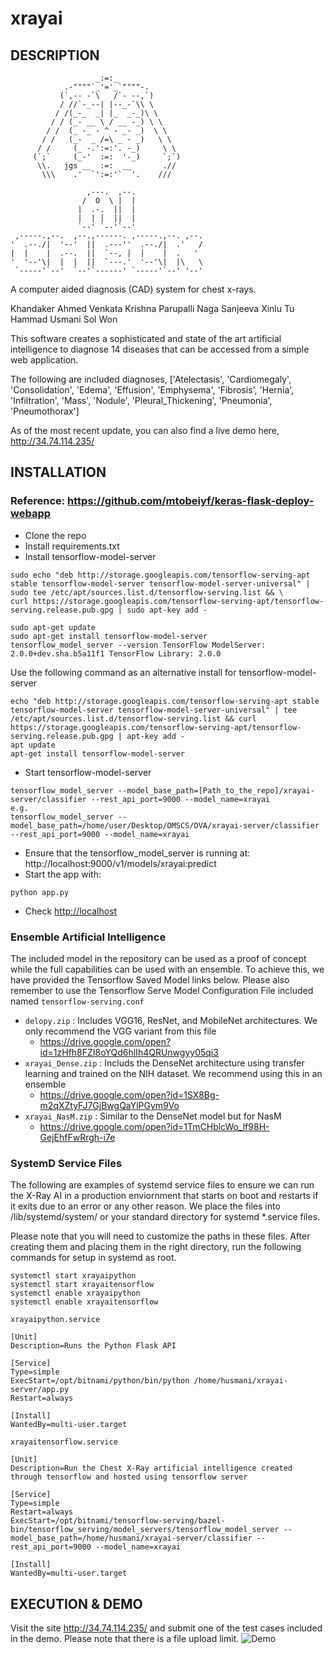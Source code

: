 # xrayai

## DESCRIPTION

                       _:=:_
                .-""""`_'='_`""""-.
               (`,-- -`\   /`- --,`)
               / //`-_--| |--_-`\\ \
              / /(_-_  _| |_  _-_)\ \
             / / (_- __ \ / __ -_) \ \
            / /  (_ -_ - ^ - _- _)  \ \
           / /   (_-  _ /=\ _ - _)   \ \
          / /     (_ -.':=:'. -_)     \ \
         (`;`     (_-'  :=:  '-_)     `;`)
          \\.   jgs __  :=:  __       .//
           \\\    .'  `':=:'`  '.    ///

                     ,---.  ,--. 
                    /  O  \ |  | 
                   |  .-.  ||  | 
                   |  | |  ||  | 
                   `--' `--'`--' 
     ,-----.,--.  ,--.,------. ,-----.,--. ,--. 
    '  .--./|  '--'  ||  .---''  .--./|  .'   / 
    |  |    |  .--.  ||  `--, |  |    |  .   '  
    '  '--'\|  |  |  ||  `---.'  '--'\|  |\   \ 
     `-----'`--'  `--'`------' `-----'`--' '--' 

A computer aided diagnosis (CAD) system for chest x-rays.

Khandaker Ahmed
Venkata Krishna Parupalli Naga Sanjeeva
Xinlu Tu
Hammad Usmani
Sol Won

This software creates a sophisticated and state of the art artificial intelligence to diagnose 14 diseases that can be accessed from a simple web application.

The following are included diagnoses,
['Atelectasis', 'Cardiomegaly', 'Consolidation', 'Edema', 'Effusion', 'Emphysema', 'Fibrosis', 'Hernia', 'Infiltration', 'Mass', 'Nodule', 'Pleural_Thickening', 'Pneumonia', 'Pneumothorax']

As of the most recent update, you can also find a live demo here, http://34.74.114.235/

## INSTALLATION

### Reference: https://github.com/mtobeiyf/keras-flask-deploy-webapp

- Clone the repo
- Install requirements.txt
- Install tensorflow-model-server
```
sudo echo "deb http://storage.googleapis.com/tensorflow-serving-apt stable tensorflow-model-server tensorflow-model-server-universal" | sudo tee /etc/apt/sources.list.d/tensorflow-serving.list && \
curl https://storage.googleapis.com/tensorflow-serving-apt/tensorflow-serving.release.pub.gpg | sudo apt-key add -

sudo apt-get update
sudo apt-get install tensorflow-model-server
tensorflow_model_server --version TensorFlow ModelServer: 2.0.0+dev.sha.b5a11f1 TensorFlow Library: 2.0.0
``` 

Use the following command as an alternative install for tensorflow-model-server
```
echo "deb http://storage.googleapis.com/tensorflow-serving-apt stable tensorflow-model-server tensorflow-model-server-universal" | tee /etc/apt/sources.list.d/tensorflow-serving.list && curl https://storage.googleapis.com/tensorflow-serving-apt/tensorflow-serving.release.pub.gpg | apt-key add -
apt update
apt-get install tensorflow-model-server
```

- Start tensorflow-model-server
```
tensorflow_model_server --model_base_path=[Path_to_the_repo]/xrayai-server/classifier --rest_api_port=9000 --model_name=xrayai
e.g. 
tensorflow_model_server --model_base_path=/home/user/Desktop/OMSCS/DVA/xrayai-server/classifier --rest_api_port=9000 --model_name=xrayai
``` 
- Ensure that the tensorflow_model_server is running at: http://localhost:9000/v1/models/xrayai:predict
- Start the app with:
``` 
python app.py
``` 
- Check [http://localhost](http://localhost/)

### Ensemble Artificial Intelligence
The included model in the repository can be used as a proof of concept while the full capabilities can be used with an ensemble. To achieve this, we have provided the Tensorflow Saved Model links below. Please also remember to use the Tensorflow Serve Model Configuration File included named `tensorflow-serving.conf`

- `delopy.zip` : Includes VGG16, ResNet, and MobileNet architectures. We only recommend the VGG variant from this file
  - https://drive.google.com/open?id=1zHfh8FZI8oYQd6hlIh4QRUnwgyy05qi3
- `xrayai_Dense.zip` : Includs the DenseNet architecture using transfer learning and trained on the NIH dataset. We recommend using this in an ensemble
  - https://drive.google.com/open?id=1SX8Bg-m2qXZtyFJ7GjBwgQaYlPGym9Vo
- `xrayai_NasM.zip` : Similar to the DenseNet model but for NasM
  - https://drive.google.com/open?id=1TmCHblcWo_lf98H-GejEhfFwRrgh-i7e

### SystemD Service Files
The following are examples of systemd service files to ensure we can run the X-Ray AI in a production enviornment that starts on boot and restarts if it exits due to an error or any other reason.
We place the files into /lib/systemd/system/ or your standard directory for systemd *.service files.

Please note that you will need to customize the paths in these files. After creating them and placing them in the right directory, run the following commands for setup in systemd as root.
```
systemctl start xrayaipython
systemctl start xrayaitensorflow
systemctl enable xrayaipython
systemctl enable xrayaitensorflow
```
`xrayaipython.service`
```
[Unit]
Description=Runs the Python Flask API

[Service]
Type=simple
ExecStart=/opt/bitnami/python/bin/python /home/husmani/xrayai-server/app.py
Restart=always

[Install]
WantedBy=multi-user.target
```

`xrayaitensorflow.service`
```
[Unit]
Description=Run the Chest X-Ray artificial intelligence created through tensorflow and hosted using tensorflow server

[Service]
Type=simple
Restart=always
ExecStart=/opt/bitnami/tensorflow-serving/bazel-bin/tensorflow_serving/model_servers/tensorflow_model_server --model_base_path=/home/husmani/xrayai-server/classifier --rest_api_port=9000 --model_name=xrayai

[Install]
WantedBy=multi-user.target
```
## EXECUTION & DEMO

Visit the site http://34.74.114.235/ and submit one of the test cases included in the demo. Please note that there is a file upload limit.
![Demo](https://raw.githubusercontent.com/xinlutu2/xrayai-server/master/img/demo.png)
